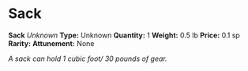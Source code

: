# Sack

**Sack**
_Unknown_
**Type:** Unknown
**Quantity:** 1
**Weight:** 0.5 lb
**Price:** 0.1 sp
**Rarity:** 
**Attunement:** None

*A sack can hold 1 cubic foot/ 30 pounds of gear.*
